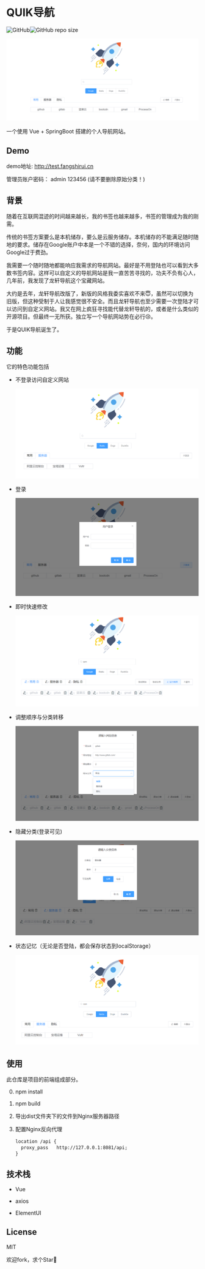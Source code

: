 # QUIK导航

![GitHub](https://img.shields.io/github/license/fangshirui/quik-nav-front-end)![GitHub repo size](https://img.shields.io/github/repo-size/fangshirui/quik-nav-front-end)

![image-20200904202434156](image/image-20200904202434156.png)



一个使用 Vue + SpringBoot 搭建的个人导航网站。



## Demo

demo地址:
http://test.fangshirui.cn

管理员账户密码： admin 123456 (请不要删除原始分类！)



## 背景

随着在互联网混迹的时间越来越长，我的书签也越来越多，书签的管理成为我的刚需。

传统的书签方案要么是本机储存，要么是云服务储存。本机储存的不能满足随时随地的要求。储存在Google账户中本是一个不错的选择，奈何，国内的环境访问Google过于费劲。

我需要一个随时随地都能响应我需求的导航网站。最好是不用登陆也可以看到大多数书签内容。这样可以自定义的导航网站是我一直苦苦寻找的，功夫不负有心人，几年前，我发现了龙轩导航这个宝藏网站。

大约是去年，龙轩导航改版了，新版的风格我委实喜欢不来:innocent:，虽然可以切换为旧版，但这种受制于人让我感觉很不安全。而且龙轩导航也至少需要一次登陆才可以访问到自定义网站。我又在网上疯狂寻找能代替龙轩导航的，或者是什么类似的开源项目。但最终一无所获。独立写一个导航网站势在必行:cry:。

于是QUIK导航诞生了。



##  功能

它的特色功能包括

* 不登录访问自定义网站

    ![image-20200904210912304](image/image-20200904210912304.png)

* 登录

    ![image-20200904204512615](image/image-20200904204512615.png)

* 即时快速修改

    ![image-20200904204624855](image/image-20200904204624855.png)

* 调整顺序与分类转移

    ![image-20200904204746329](image/image-20200904204746329.png)

* 隐藏分类(登录可见)

    ![image-20200904204822258](image/image-20200904204822258.png)

* 状态记忆（无论是否登陆，都会保存状态到localStorage）

    ![image-20200904204854895](image/image-20200904204854895.png)





## 使用

此仓库是项目的前端组成部分。


0. npm install

1. npm build 

2. 导出dist文件夹下的文件到Nginx服务器路径

3. 配置Nginx反向代理

    ```
    location /api {
      proxy_pass   http://127.0.0.1:8081/api;
    }
    ```

    





## 技术栈

* Vue

* axios

* ElementUI




## License

MIT


欢迎fork，求个Star🤗

